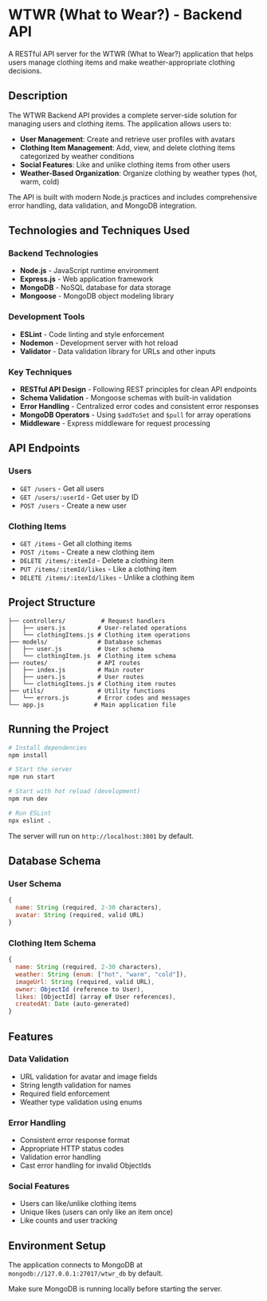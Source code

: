 # WTWR (What to Wear?) - Backend API

A RESTful API server for the WTWR (What to Wear?) application that helps users manage clothing items and make weather-appropriate clothing decisions.

## Description

The WTWR Backend API provides a complete server-side solution for managing users and clothing items. The application allows users to:

- **User Management**: Create and retrieve user profiles with avatars
- **Clothing Item Management**: Add, view, and delete clothing items categorized by weather conditions
- **Social Features**: Like and unlike clothing items from other users
- **Weather-Based Organization**: Organize clothing by weather types (hot, warm, cold)

The API is built with modern Node.js practices and includes comprehensive error handling, data validation, and MongoDB integration.

## Technologies and Techniques Used

### Backend Technologies

- **Node.js** - JavaScript runtime environment
- **Express.js** - Web application framework
- **MongoDB** - NoSQL database for data storage
- **Mongoose** - MongoDB object modeling library

### Development Tools

- **ESLint** - Code linting and style enforcement
- **Nodemon** - Development server with hot reload
- **Validator** - Data validation library for URLs and other inputs

### Key Techniques

- **RESTful API Design** - Following REST principles for clean API endpoints
- **Schema Validation** - Mongoose schemas with built-in validation
- **Error Handling** - Centralized error codes and consistent error responses
- **MongoDB Operators** - Using `$addToSet` and `$pull` for array operations
- **Middleware** - Express middleware for request processing

## API Endpoints

### Users

- `GET /users` - Get all users
- `GET /users/:userId` - Get user by ID
- `POST /users` - Create a new user

### Clothing Items

- `GET /items` - Get all clothing items
- `POST /items` - Create a new clothing item
- `DELETE /items/:itemId` - Delete a clothing item
- `PUT /items/:itemId/likes` - Like a clothing item
- `DELETE /items/:itemId/likes` - Unlike a clothing item

## Project Structure

```
├── controllers/          # Request handlers
│   ├── users.js         # User-related operations
│   └── clothingItems.js # Clothing item operations
├── models/              # Database schemas
│   ├── user.js          # User schema
│   └── clothingItem.js  # Clothing item schema
├── routes/              # API routes
│   ├── index.js         # Main router
│   ├── users.js         # User routes
│   └── clothingItems.js # Clothing item routes
├── utils/               # Utility functions
│   └── errors.js        # Error codes and messages
└── app.js              # Main application file
```

## Running the Project

```bash
# Install dependencies
npm install

# Start the server
npm run start

# Start with hot reload (development)
npm run dev

# Run ESLint
npx eslint .
```

The server will run on `http://localhost:3001` by default.

## Database Schema

### User Schema

```javascript
{
  name: String (required, 2-30 characters),
  avatar: String (required, valid URL)
}
```

### Clothing Item Schema

```javascript
{
  name: String (required, 2-30 characters),
  weather: String (enum: ["hot", "warm", "cold"]),
  imageUrl: String (required, valid URL),
  owner: ObjectId (reference to User),
  likes: [ObjectId] (array of User references),
  createdAt: Date (auto-generated)
}
```

## Features

### Data Validation

- URL validation for avatar and image fields
- String length validation for names
- Required field enforcement
- Weather type validation using enums

### Error Handling

- Consistent error response format
- Appropriate HTTP status codes
- Validation error handling
- Cast error handling for invalid ObjectIds

### Social Features

- Users can like/unlike clothing items
- Unique likes (users can only like an item once)
- Like counts and user tracking

## Environment Setup

The application connects to MongoDB at `mongodb://127.0.0.1:27017/wtwr_db` by default.

Make sure MongoDB is running locally before starting the server.
